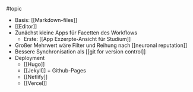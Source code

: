 #topic

- Basis: [[Markdown-files]] 
- [[Editor]]
- Zunächst kleine Apps für Facetten des Workflows
	- Erste: [[App Exzerpte-Ansicht für Studium]]
- Großer Mehrwert wäre Filter und Reihung nach [[neuronal reputation]]
- Bessere Synchronisation als [[git for version control]]
- Deployment
	- [[Hugo]]
	- [[Jekyll]] + Github-Pages
	- [[Netlify]]
	- [[Vercel]]

